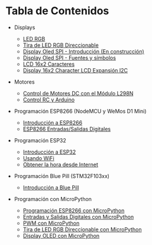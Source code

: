 # Tabla de Contenidos

* Displays
  * <a href="../../wiki/LED-RGB">LED RGB</a>
  * [Tira de LED RGB Direccionable](../../wiki/Tira-de-LED-RGB-Direccionable)
  * <a href="../../wiki/Display-Oled-SPI-Intro">Display Oled SPI - Introducción (En construcción)</a>
  * <a href="../../wiki/Display-Oled-SPI-Fuentes-y-simbolos">Display Oled SPI - Fuentes y símbolos</a>
  * <a href="../../wiki/Display-16x2-Character-LCD">LCD 16x2 Caracteres</a>
  * <a href="../../wiki/Display-16x2-Character-LCD-Expansi%C3%B3n-I2C">Display 16x2 Character LCD Expansión I2C</a>  
  
* Motores
  * <a href="../../wiki/Control-de-Motores-DC-con-el-Módulo-L298N">Control de Motores DC con el Módulo L298N</a>
  * <a href="../../wiki/Control-RC-y-Arduino">Control RC y Arduino</a>
  
* Programación ESP8266 (NodeMCU y WeMos D1 Mini)
  * <a href="../../wiki/ESP8266-Introduccion">Introducción a ESP8266</a>
  * <a href="../../wiki/ESP8266-Entradas-Salidas-Digitales">ESP8266 Entradas/Salidas Digitales</a>  
  
* Programación ESP32
  * <a href="../../wiki/ESP32-Introduccion">Introducción a ESP32</a>
  * <a href="../../wiki/Usando WiFi">Usando WiFi</a>
  * <a href="../../wiki/Obtener-la-hora-desde-Internet">Obtener la hora desde Internet</a>
  
* Programación Blue Pill (STM32F103xx)
  * <a href="../../wiki/Blue-Pill-Introducción">Introducción a Blue Pill</a>
  
* Programación con MicroPython
  * <a href="../../wiki/Programación-ESP8266-con-MicroPython">Programación ESP8266 con MicroPython</a>
  * [Entradas y Salidas Digitales con MicroPython](../../wiki/Entradas-y-Salidas-Digitales-con-MicroPython)
  * [PWM con MicroPython](../../wiki/PWM-con-MicroPython)
  * [Tira de LED RGB Direccionable con MicroPython](../../wiki/Tira-de-LED-RGB-Direccionable-con-MicroPython)
  * [Display OLED con MicroPython](../../wiki/Display-OLED-con-MicroPython)

